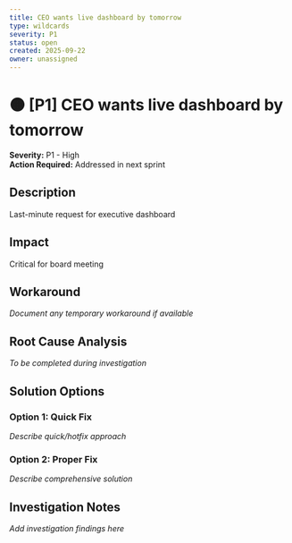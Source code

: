 ```yaml
---
title: CEO wants live dashboard by tomorrow
type: wildcards
severity: P1
status: open
created: 2025-09-22
owner: unassigned
---
```


# 🟠 [P1] CEO wants live dashboard by tomorrow

**Severity:** P1 - High  
**Action Required:** Addressed in next sprint

## Description

Last-minute request for executive dashboard

## Impact

Critical for board meeting

## Workaround

_Document any temporary workaround if available_

## Root Cause Analysis

_To be completed during investigation_

## Solution Options

### Option 1: Quick Fix
_Describe quick/hotfix approach_

### Option 2: Proper Fix
_Describe comprehensive solution_

## Investigation Notes

_Add investigation findings here_
